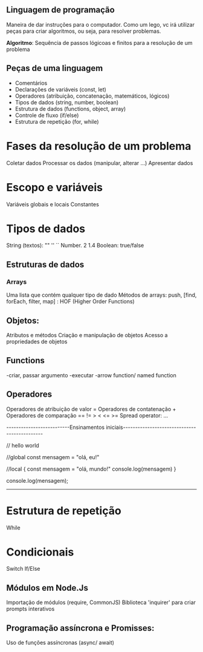## Linguagem de programação

Maneira de dar instruções para o computador.
Como um lego, vc irá utilizar peças para criar algoritmos, ou seja, para resolver problemas.

**Algoritmo**: Sequência de passos lógicoas e finitos para a resolução de um problema

## Peças de uma linguagem

- Comentários
- Declarações de variáveis (const, let)
- Operadores (atribuição, concatenação, matemáticos, lógicos)
- Tipos de dados (string, number, boolean)
- Estrutura de dados (functions, object, array)
- Controle de fluxo (if/else)
- Estrutura de repetição (for, while)

# Fases da resolução de um problema

Coletar dados
Processar os dados (manipular, alterar ...)
Apresentar dados

# Escopo e variáveis

Variáveis globais e locais
Constantes

# Tipos de dados

String (textos): ""  ''  ``
Number. 2  1.4
Boolean: true/false

## Estruturas de dados

### Arrays

Uma lista que contém qualquer tipo de dado
Métodos de arrays: push, [find, forEach, filter, map] : HOF (Higher Order Functions)

## Objetos:

Atributos e métodos
Criação e manipulação de objetos
Acesso a propriedades de objetos

## Functions

-criar, passar argumento 
-executar
-arrow function/ named function

## Operadores

Operadores de atribuição de valor   =
Operadores de contatenação  +
Operadores de comparação  ==  !=  >  <  <=  >=
Spread operator:  ...

--------------------------Ensinamentos iniciais---------------------------------------------

// hello world

//global
const mensagem = "olá, eu!"

//local
{
  const mensagem = "olá, mundo!"
  console.log(mensagem)
}

console.log(mensagem);

-------------------------------------------------------------------------------------------------

# Estrutura de repetição

While

# Condicionais

Switch
If/Else

## Módulos em Node.Js

Importação de módulos (require, CommonJS)
Biblioteca 'inquirer' para criar prompts interativos

## Programação assíncrona e Promisses:

Uso de funções assíncronas (async/ await)